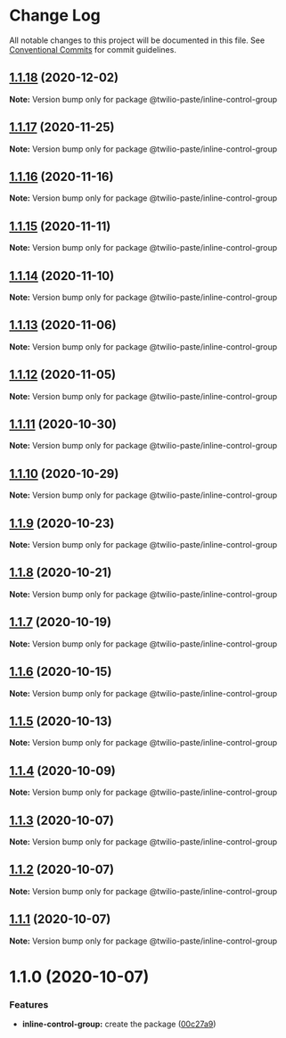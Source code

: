 # Change Log

All notable changes to this project will be documented in this file.
See [Conventional Commits](https://conventionalcommits.org) for commit guidelines.

## [1.1.18](https://github.com/twilio-labs/paste/compare/@twilio-paste/inline-control-group@1.1.17...@twilio-paste/inline-control-group@1.1.18) (2020-12-02)

**Note:** Version bump only for package @twilio-paste/inline-control-group





## [1.1.17](https://github.com/twilio-labs/paste/compare/@twilio-paste/inline-control-group@1.1.16...@twilio-paste/inline-control-group@1.1.17) (2020-11-25)

**Note:** Version bump only for package @twilio-paste/inline-control-group





## [1.1.16](https://github.com/twilio-labs/paste/compare/@twilio-paste/inline-control-group@1.1.15...@twilio-paste/inline-control-group@1.1.16) (2020-11-16)

**Note:** Version bump only for package @twilio-paste/inline-control-group





## [1.1.15](https://github.com/twilio-labs/paste/compare/@twilio-paste/inline-control-group@1.1.14...@twilio-paste/inline-control-group@1.1.15) (2020-11-11)

**Note:** Version bump only for package @twilio-paste/inline-control-group





## [1.1.14](https://github.com/twilio-labs/paste/compare/@twilio-paste/inline-control-group@1.1.13...@twilio-paste/inline-control-group@1.1.14) (2020-11-10)

**Note:** Version bump only for package @twilio-paste/inline-control-group





## [1.1.13](https://github.com/twilio-labs/paste/compare/@twilio-paste/inline-control-group@1.1.12...@twilio-paste/inline-control-group@1.1.13) (2020-11-06)

**Note:** Version bump only for package @twilio-paste/inline-control-group





## [1.1.12](https://github.com/twilio-labs/paste/compare/@twilio-paste/inline-control-group@1.1.11...@twilio-paste/inline-control-group@1.1.12) (2020-11-05)

**Note:** Version bump only for package @twilio-paste/inline-control-group





## [1.1.11](https://github.com/twilio-labs/paste/compare/@twilio-paste/inline-control-group@1.1.10...@twilio-paste/inline-control-group@1.1.11) (2020-10-30)

**Note:** Version bump only for package @twilio-paste/inline-control-group





## [1.1.10](https://github.com/twilio-labs/paste/compare/@twilio-paste/inline-control-group@1.1.9...@twilio-paste/inline-control-group@1.1.10) (2020-10-29)

**Note:** Version bump only for package @twilio-paste/inline-control-group





## [1.1.9](https://github.com/twilio-labs/paste/compare/@twilio-paste/inline-control-group@1.1.8...@twilio-paste/inline-control-group@1.1.9) (2020-10-23)

**Note:** Version bump only for package @twilio-paste/inline-control-group





## [1.1.8](https://github.com/twilio-labs/paste/compare/@twilio-paste/inline-control-group@1.1.7...@twilio-paste/inline-control-group@1.1.8) (2020-10-21)

**Note:** Version bump only for package @twilio-paste/inline-control-group





## [1.1.7](https://github.com/twilio-labs/paste/compare/@twilio-paste/inline-control-group@1.1.6...@twilio-paste/inline-control-group@1.1.7) (2020-10-19)

**Note:** Version bump only for package @twilio-paste/inline-control-group





## [1.1.6](https://github.com/twilio-labs/paste/compare/@twilio-paste/inline-control-group@1.1.5...@twilio-paste/inline-control-group@1.1.6) (2020-10-15)

**Note:** Version bump only for package @twilio-paste/inline-control-group





## [1.1.5](https://github.com/twilio-labs/paste/compare/@twilio-paste/inline-control-group@1.1.4...@twilio-paste/inline-control-group@1.1.5) (2020-10-13)

**Note:** Version bump only for package @twilio-paste/inline-control-group





## [1.1.4](https://github.com/twilio-labs/paste/compare/@twilio-paste/inline-control-group@1.1.3...@twilio-paste/inline-control-group@1.1.4) (2020-10-09)

**Note:** Version bump only for package @twilio-paste/inline-control-group





## [1.1.3](https://github.com/twilio-labs/paste/compare/@twilio-paste/inline-control-group@1.1.2...@twilio-paste/inline-control-group@1.1.3) (2020-10-07)

**Note:** Version bump only for package @twilio-paste/inline-control-group





## [1.1.2](https://github.com/twilio-labs/paste/compare/@twilio-paste/inline-control-group@1.1.1...@twilio-paste/inline-control-group@1.1.2) (2020-10-07)

**Note:** Version bump only for package @twilio-paste/inline-control-group





## [1.1.1](https://github.com/twilio-labs/paste/compare/@twilio-paste/inline-control-group@1.1.0...@twilio-paste/inline-control-group@1.1.1) (2020-10-07)

**Note:** Version bump only for package @twilio-paste/inline-control-group





# 1.1.0 (2020-10-07)


### Features

* **inline-control-group:** create the package ([00c27a9](https://github.com/twilio-labs/paste/commit/00c27a9956000079689bd453a53a27e79e3ff43c))

